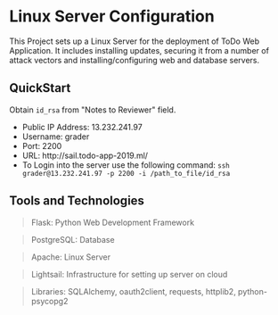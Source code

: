 # Linux Server Configuration

This Project sets up a Linux Server for the deployment of ToDo Web Application. It includes installing updates, securing it from a number of attack vectors and installing/configuring web and database servers.

## QuickStart

Obtain `id_rsa` from "Notes to Reviewer" field.
<ul>
<li> Public IP Address: 13.232.241.97
<li> Username: grader
<li> Port: 2200
<li> URL: http://sail.todo-app-2019.ml/
<li> To Login into the server use the following command: <code>ssh grader@13.232.241.97 -p 2200 -i /path_to_file/id_rsa
</code>
</ul>

## Tools and Technologies

> Flask: Python Web Development Framework

> PostgreSQL: Database

> Apache: Linux Server

> Lightsail: Infrastructure for setting up server on cloud

> Libraries: SQLAlchemy, oauth2client, requests, httplib2, python-psycopg2

